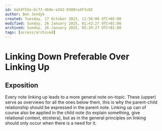 ```yaml
---
id: ba54f55e-6c73-4b9e-a342-0380ca4f3c82
author: Ben Jendyk
created: Tuesday, 17 October 2023, 11:56:00 UTC+02:00
modified: Sunday, 26 January 2025, 01:43:27 UTC+01:00
archived: Sunday, 26 January 2025, 05:39:27 UTC+01:00
tags: [access/archived]
---
```


# Linking Down Preferable Over Linking Up

## Exposition

Every note linking up leads to a more general note on-topic. These (upper) serve as overviews for all the ones below them, this is why the parent-child relationship should be expressed in the parent note. Linking up can of course also be applied in the child note (to explain something, give relational context, etcetera), but as in the general principles on linking should only occur when there is a need for it.
